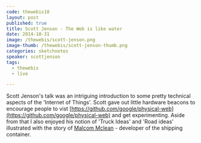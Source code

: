 ```yaml
---
code: thewebis10
layout: post
published: true
title: Scott Jenson - The Web is like water
date: 2014-10-31
image: /thewebis/scott-jenson.png
image-thumb: /thewebis/scott-jenson-thumb.png
categories: sketchnotes
speaker: scottjenson
tags:
  - thewebis
  - live

---
```


Scott Jenson's talk was an intriguing introduction to some pretty technical aspects of the 'Internet of Things'. Scott gave out little hardware beacons to encourage people to vist [https://github.com/google/physical-web](https://github.com/google/physical-web) and get experimenting. Aside from that I also enjoyed his notion of 'Truck Ideas' and 'Road ideas' illustrated with the story of [Malcom Mclean](http://en.wikipedia.org/wiki/Malcom_McLean) - developer of the shipping container.